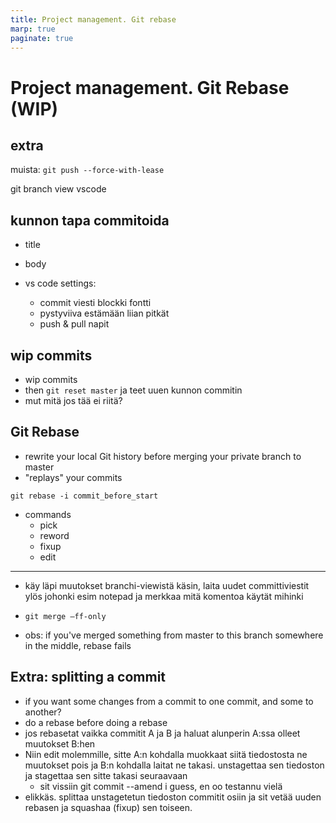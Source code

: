 ```yaml
---
title: Project management. Git rebase
marp: true
paginate: true
---
```

<!-- headingDivider: 3 -->
<!-- class: invert -->

# Project management. Git Rebase (WIP)

## extra

muista:
`git push --force-with-lease`

git branch view vscode

## kunnon tapa commitoida

* title
* body

* vs code settings:
  * commit viesti blockki fontti
  * pystyviiva estämään liian pitkät
  * push & pull napit

## wip commits

* wip commits
* then `git reset master` ja teet uuen kunnon commitin
* mut mitä jos tää ei riitä?

## Git Rebase

* rewrite your local Git history before merging your private branch to master 
* "replays" your commits

`git rebase -i commit_before_start`
* commands
  * pick
  * reword
  * fixup
  * edit

---

* käy läpi muutokset branchi-viewistä käsin, laita uudet committiviestit ylös johonki esim notepad ja merkkaa mitä komentoa käytät mihinki 
* `git merge —ff-only`

* obs: if you've merged something from master to this branch somewhere in the middle, rebase fails

## Extra: splitting a commit

* if you want some changes from a commit to one commit, and some to another?
* do a rebase before doing a rebase
* jos rebasetat vaikka commitit A ja B ja haluat alunperin A:ssa olleet muutokset B:hen
* Niin edit molemmille, sitte A:n kohdalla muokkaat siitä tiedostosta ne muutokset pois ja B:n kohdalla laitat ne takasi.  unstagettaa sen tiedoston ja stagettaa sen sitte takasi seuraavaan
  * sit vissiin git commit --amend i guess, en oo testannu vielä
* elikkäs. splittaa unstagetetun tiedoston commitit osiin ja sit vetää uuden rebasen ja squashaa (fixup) sen toiseen.